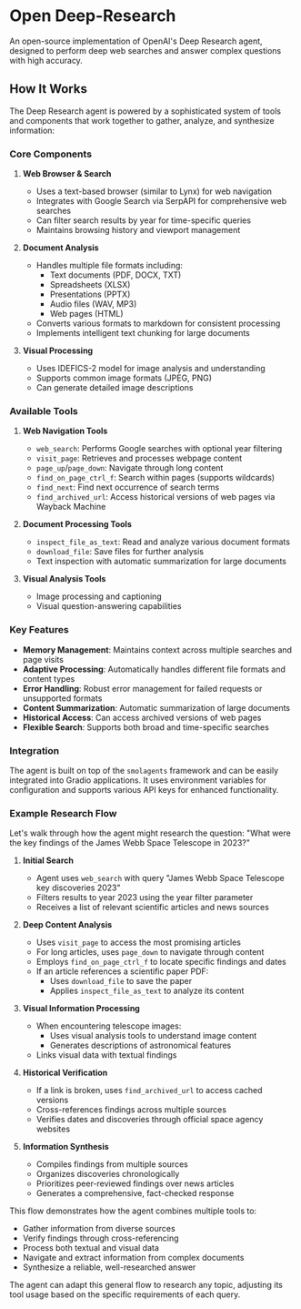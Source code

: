 # Open Deep-Research

An open-source implementation of OpenAI's Deep Research agent, designed to perform deep web searches and answer complex questions with high accuracy.

## How It Works

The Deep Research agent is powered by a sophisticated system of tools and components that work together to gather, analyze, and synthesize information:

### Core Components

1. **Web Browser & Search**
   - Uses a text-based browser (similar to Lynx) for web navigation
   - Integrates with Google Search via SerpAPI for comprehensive web searches
   - Can filter search results by year for time-specific queries
   - Maintains browsing history and viewport management

2. **Document Analysis**
   - Handles multiple file formats including:
     - Text documents (PDF, DOCX, TXT)
     - Spreadsheets (XLSX)
     - Presentations (PPTX)
     - Audio files (WAV, MP3)
     - Web pages (HTML)
   - Converts various formats to markdown for consistent processing
   - Implements intelligent text chunking for large documents

3. **Visual Processing**
   - Uses IDEFICS-2 model for image analysis and understanding
   - Supports common image formats (JPEG, PNG)
   - Can generate detailed image descriptions

### Available Tools

1. **Web Navigation Tools**
   - `web_search`: Performs Google searches with optional year filtering
   - `visit_page`: Retrieves and processes webpage content
   - `page_up`/`page_down`: Navigate through long content
   - `find_on_page_ctrl_f`: Search within pages (supports wildcards)
   - `find_next`: Find next occurrence of search terms
   - `find_archived_url`: Access historical versions of web pages via Wayback Machine

2. **Document Processing Tools**
   - `inspect_file_as_text`: Read and analyze various document formats
   - `download_file`: Save files for further analysis
   - Text inspection with automatic summarization for large documents

3. **Visual Analysis Tools**
   - Image processing and captioning
   - Visual question-answering capabilities

### Key Features

- **Memory Management**: Maintains context across multiple searches and page visits
- **Adaptive Processing**: Automatically handles different file formats and content types
- **Error Handling**: Robust error management for failed requests or unsupported formats
- **Content Summarization**: Automatic summarization of large documents
- **Historical Access**: Can access archived versions of web pages
- **Flexible Search**: Supports both broad and time-specific searches

### Integration

The agent is built on top of the `smolagents` framework and can be easily integrated into Gradio applications. It uses environment variables for configuration and supports various API keys for enhanced functionality.

### Example Research Flow

Let's walk through how the agent might research the question: "What were the key findings of the James Webb Space Telescope in 2023?"

1. **Initial Search**
   - Agent uses `web_search` with query "James Webb Space Telescope key discoveries 2023"
   - Filters results to year 2023 using the year filter parameter
   - Receives a list of relevant scientific articles and news sources

2. **Deep Content Analysis**
   - Uses `visit_page` to access the most promising articles
   - For long articles, uses `page_down` to navigate through content
   - Employs `find_on_page_ctrl_f` to locate specific findings and dates
   - If an article references a scientific paper PDF:
     - Uses `download_file` to save the paper
     - Applies `inspect_file_as_text` to analyze its content

3. **Visual Information Processing**
   - When encountering telescope images:
     - Uses visual analysis tools to understand image content
     - Generates descriptions of astronomical features
   - Links visual data with textual findings

4. **Historical Verification**
   - If a link is broken, uses `find_archived_url` to access cached versions
   - Cross-references findings across multiple sources
   - Verifies dates and discoveries through official space agency websites

5. **Information Synthesis**
   - Compiles findings from multiple sources
   - Organizes discoveries chronologically
   - Prioritizes peer-reviewed findings over news articles
   - Generates a comprehensive, fact-checked response

This flow demonstrates how the agent combines multiple tools to:
- Gather information from diverse sources
- Verify findings through cross-referencing
- Process both textual and visual data
- Navigate and extract information from complex documents
- Synthesize a reliable, well-researched answer

The agent can adapt this general flow to research any topic, adjusting its tool usage based on the specific requirements of each query.
